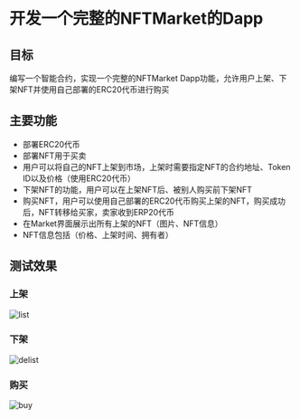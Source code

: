# 开发一个完整的NFTMarket的Dapp

## 目标
编写一个智能合约，实现一个完整的NFTMarket Dapp功能，允许用户上架、下架NFT并使用自己部署的ERC20代币进行购买

## 主要功能
- 部署ERC20代币
- 部署NFT用于买卖
- 用户可以将自己的NFT上架到市场，上架时需要指定NFT的合约地址、Token ID以及价格（使用ERC20代币）
- 下架NFT的功能，用户可以在上架NFT后、被别人购买前下架NFT
- 购买NFT，用户可以使用自己部署的ERC20代币购买上架的NFT，购买成功后，NFT转移给买家，卖家收到ERP20代币
- 在Market界面展示出所有上架的NFT（图片、NFT信息）
- NFT信息包括（价格、上架时间、拥有者）

## 测试效果
### 上架
![list](./assets/list.jpg)

### 下架
![delist](./assets/delist.jpg)

### 购买
![buy](./assets/buy.jpg)

